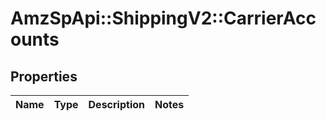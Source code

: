 # AmzSpApi::ShippingV2::CarrierAccounts

## Properties
Name | Type | Description | Notes
------------ | ------------- | ------------- | -------------

